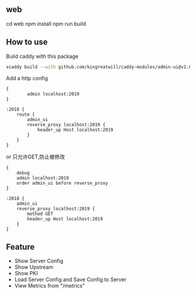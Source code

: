 
## web
cd web
npm install
npm run build

## How to use

Build caddy with this package

```bash
xcaddy build --with github.com/kingreatwill/caddy-modules/admin-ui@v1.0.3
```

Add a http config

```
{
        admin localhost:2019
}

:2018 {
    route {
        admin_ui
        reverse_proxy localhost:2019 {
            header_up Host localhost:2019
        }
    }
}
```
or 只允许GET,防止被修改
```
{
    debug
    admin localhost:2019
    order admin_ui before reverse_proxy
}

:2018 {
    admin_ui
    reverse_proxy localhost:2019 {
        method GET
        header_up Host localhost:2019
    }
}
```

## Feature

- Show Server Config
- Show Upstream
- Show PKI
- Load Server Config and Save Config to Server
- View Metrics from "/metrics"